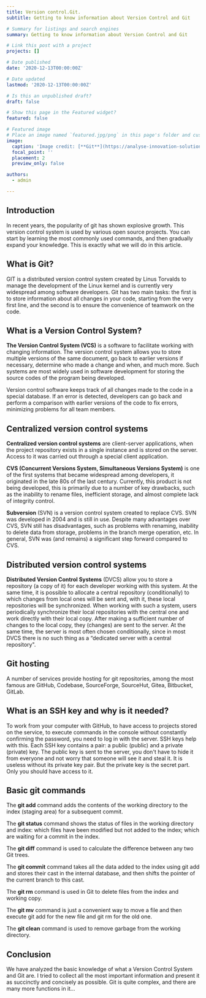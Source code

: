 ```yaml
---
title: Version control.Git.
subtitle: Getting to know information about Version Control and Git

# Summary for listings and search engines
summary: Getting to know information about Version Control and Git

# Link this post with a project
projects: []

# Date published
date: '2020-12-13T00:00:00Z'

# Date updated
lastmod: '2020-12-13T00:00:00Z'

# Is this an unpublished draft?
draft: false

# Show this page in the Featured widget?
featured: false

# Featured image
# Place an image named `featured.jpg/png` in this page's folder and customize its options here.
image:
  caption: 'Image credit: [**Git**](https://analyse-innovation-solution.fr/applications/my_app/files/images/git-versionning-git-checkout-git-merge.jpg)'
  focal_point: ''
  placement: 2
  preview_only: false

authors:
  - admin

---
```


## Introduction

In recent years, the popularity of git has shown explosive growth. This version control system is used by various open source projects. You can start by learning the most commonly used commands, and then gradually expand your knowledge. This is exactly what we will do in this article.

## What is Git?

GIT is a distributed version control system created by Linus Torvalds to manage the development of the Linux kernel and is currently very widespread among software developers. Git has two main tasks: the first is to store information about all changes in your code, starting from the very first line, and the second is to ensure the convenience of teamwork on the code.

## What is a Version Control System?

**The Version Control System (VCS)** is a software to facilitate working with changing information. The version control system allows you to store multiple versions of the same document, go back to earlier versions if necessary, determine who made a change and when, and much more. Such systems are most widely used in software development for storing the source codes of the program being developed.

Version control software keeps track of all changes made to the code in a special database. If an error is detected, developers can go back and perform a comparison with earlier versions of the code to fix errors, minimizing problems for all team members.

## Centralized version control systems

**Centralized version control systems** are client-server applications, when the project repository exists in a single instance and is stored on the server. Access to it was carried out through a special client application.

**CVS (Concurrent Versions System, Simultaneous Versions System)** is one of the first systems that became widespread among developers, it originated in the late 80s of the last century. Currently, this product is not being developed, this is primarily due to a number of key drawbacks, such as the inability to rename files, inefficient storage, and almost complete lack of integrity control.

**Subversion** (SVN) is a version control system created to replace CVS. SVN was developed in 2004 and is still in use. Despite many advantages over CVS, SVN still has disadvantages, such as problems with renaming, inability to delete data from storage, problems in the branch merge operation, etc. In general, SVN was (and remains) a significant step forward compared to CVS.

## Distributed version control systems

**Distributed Version Control Systems** (DVCS) allow you to store a repository (a copy of it) for each developer working with this system. At the same time, it is possible to allocate a central repository (conditionally) to which changes from local ones will be sent and, with it, these local repositories will be synchronized. When working with such a system, users periodically synchronize their local repositories with the central one and work directly with their local copy. After making a sufficient number of changes to the local copy, they (changes) are sent to the server. At the same time, the server is most often chosen conditionally, since in most DVCS there is no such thing as a “dedicated server with a central repository".

## Git hosting

A number of services provide hosting for git repositories, among the most famous are GitHub, Codebase, SourceForge, SourceHut, Gitea, Bitbucket, GitLab.

## What is an SSH key and why is it needed?

To work from your computer with GitHub, to have access to projects stored on the service, to execute commands in the console without constantly confirming the password, you need to log in with the server. SSH keys help with this.
Each SSH key contains a pair: a public (public) and a private (private) key. The public key is sent to the server, you don't have to hide it from everyone and not worry that someone will see it and steal it. It is useless without its private key pair. But the private key is the secret part. Only you should have access to it.

## Basic git commands

The **git add** command adds the contents of the working directory to the index (staging area) for a subsequent commit.

The **git status** command shows the status of files in the working directory and index: which files have been modified but not added to the index; which are waiting for a commit in the index.

The **git diff** command is used to calculate the difference between any two Git trees.

The **git commit** command takes all the data added to the index using git add and stores their cast in the internal database, and then shifts the pointer of the current branch to this cast.

The **git rm** command is used in Git to delete files from the index and working copy.

The **git mv** command is just a convenient way to move a file and then execute git add for the new file and git rm for the old one.

The **git clean** command is used to remove garbage from the working directory.

## Conclusion

We have analyzed the basic knowledge of what a Version Control System and Git are. I tried to collect all the most important information and present it as succinctly and concisely as possible. Git is quite complex, and there are many more functions in it...
